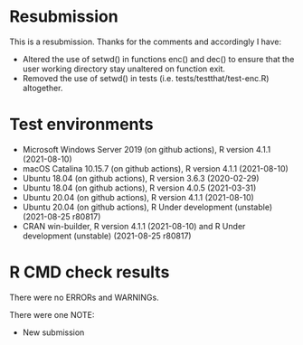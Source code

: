 # Resubmission
This is a resubmission. Thanks for the comments and accordingly I have:

* Altered the use of setwd() in functions enc() and dec() to ensure that the user working directory stay unaltered on function exit.
* Removed the use of setwd() in tests (i.e. tests/testthat/test-enc.R) altogether.

# Test environments
* Microsoft Windows Server 2019 (on github actions), R version 4.1.1 (2021-08-10)
* macOS Catalina 10.15.7 (on github actions), R version 4.1.1 (2021-08-10)
* Ubuntu 18.04 (on github actions), R version 3.6.3 (2020-02-29)
* Ubuntu 18.04 (on github actions), R version 4.0.5 (2021-03-31)
* Ubuntu 20.04 (on github actions), R version 4.1.1 (2021-08-10)
* Ubuntu 20.04 (on github actions), R Under development (unstable) (2021-08-25 r80817)
* CRAN win-builder, R version 4.1.1 (2021-08-10) and  R Under development (unstable) (2021-08-25 r80817)

# R CMD check results
There were no ERRORs and WARNINGs.

There were one NOTE:

* New submission
